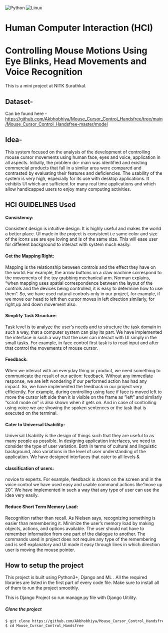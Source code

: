 ![Python](http://img.shields.io/badge/-Python-3776AB?style=for-the-badge&logo=python&logoColor=ffffff)
![Linux](http://img.shields.io/badge/-Linux-0078D6?style=for-the-badge&logo=linux&logoColor=ffffff)
# Human Computer Interaction (HCI)
# Controlling Mouse Motions Using Eye Blinks, Head Movements and Voice Recognition
This is a mini project at NITK Surathkal.
## Dataset-

Can be found here - 
https://github.com/Akbhobhiya/Mouse_Cursor_Control_Handsfree/tree/main/Mouse_Cursor_Control_Handsfree-master/model

## Idea-
This system focused on the analysis of the development of controlling mouse cursor movements using human face, eyes and voice, application in all aspects. Initially, the problem do- main was identified and existing commercial products that fall in a similar area were compared and contrasted by evaluating their features and deficiencies. The usability of the system is very high, especially for its use with desktop applications. It exhibits UI which are sufficient for many real time applications and which allow handicapped users to enjoy many computing activities.

## HCI GUIDELINES Used

#### Consistency: 
Consistent design is intuitive design. It is highly useful and makes the world a better place. UI made in the project is consistent i.e same color and size of the icons use are eye loving and is of the same size. This will ease user for different background to interact
with system much easily. 
#### Get the Mapping Right: 
Mapping is the relationship between controls and the effect they have on the world. For example, the arrow buttons on a claw machine correspond to the movements of the toy grabbing mechanical arm. Norman explains, “when mapping uses spatial correspondence between the layout of the controls and the devices being controlled, it is easy to determine how to use them”. So, we have used natural controls only in our project, for example, if we move our head to left then cursor moves in left direction similarly, for right,up and down movement also.
#### Simplify Task Structure: 
Task level is to analyze the user’s needs and to structure the task domain in such a way, that a computer system can play its part. We have implemented the interface in such a way that the user can interact with UI simply in the small tasks. For example, in face control first task is to read input and after that
control the movements of mouse cursor.
#### Feedback:
When we interact with an everyday thing or product, we need something to communicate the result of our action: feedback. Without any immediate response, we are left wondering if our performed action has had any impact. So, we have implemented the feedback in our project very efficiently. For example, during controlling using face if face is moved left to move the cursor left side then it is visible on the frame as ”left” and similarly ”scroll mode on” is also shown when it gets on. And in case of controlling using voice we are showing the spoken sentences or the task that is executed on the terminal.
#### Cater to Universal Usability: 
Universal Usability is the design of things such that they are useful to as many people as possible. In designing application interfaces, we need to consider the type of user variation. Both in terms of cultural and linguistic background, also variations in the level of user understanding of the application. We have designed interfaces that cater to all levels &
#### classification of users:
novice to experts. For example, feedback is shown on the screen and in the voice control we have used easy and usable command actions like”move up 20”. We have implemented in such a way that any type of user can use the idea very easily.
#### Reduce Short Term Memory Load:
Recognition rather than recall. As Nielsen says, recognizing something is easier than remembering it. Minimize the user’s memory load by making objects, actions, and options available. The user should not have to remember information from one part of the dialogue to another. The commands used in project does not require any type of the remembering and is self explanatory and UI made it easy through lines in which direction user is moving the mouse pointer.

## How to setup the project
This project is built using Python3+, Django and ML . All the required libraries are listed in the first part of every code file.
Make sure to install all of them to run the project smoothly.

This is Django Project so run manage.py file with Django Uitility.

##### Clone the project
```sh
$ git clone https://github.com/Akbhobhiya/Mouse_Cursor_Control_Handsfree.git
$ cd Mouse_Cursor_Control_Handsfree
```
